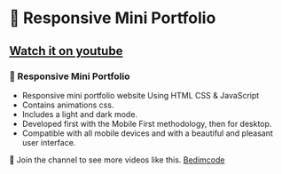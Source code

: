# 💼 Responsive Mini Portfolio
## [Watch it on youtube](https://youtu.be/mq0xJxOTiYo)
### 💼 Responsive Mini Portfolio

- Responsive mini portfolio website Using HTML CSS & JavaScript
- Contains animations css.
- Includes a light and dark mode.
- Developed first with the Mobile First methodology, then for desktop.
- Compatible with all mobile devices and with a beautiful and pleasant user interface.

💙 Join the channel to see more videos like this. [Bedimcode](https://www.youtube.com/c/Bedimcode)

